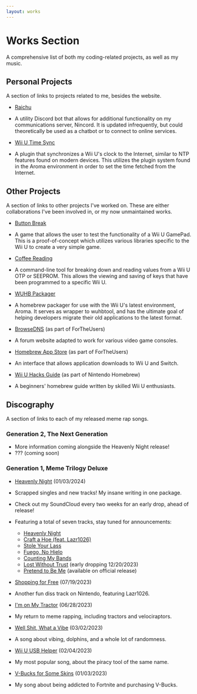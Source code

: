 ```yaml
---
layout: works
---
```


# Works Section

A comprehensive list of both my coding-related projects, as well as my music.

## Personal Projects

A section of links to projects related to me, besides the website.

* [Raichu](https://github.com/Nightkingale/Raichu) 
* A utility Discord bot that allows for additional functionality on my communications server, Nincord. It is updated infrequently, but could theoretically be used as a chatbot or to connect to online services.

* [Wii U Time Sync](https://github.com/Nightkingale/Wii-U-Time-Sync)
* A plugin that synchronizes a Wii U's clock to the Internet, similar to NTP features found on modern devices. This utilizes the plugin system found in the Aroma environment in order to set the time fetched from the Internet.

## Other Projects

A section of links to other projects I've worked on. These are either collaborations I've been involved in, or my now unmaintained works.

* [Button Break](https://github.com/Nightkingale/Button-Break)
* A game that allows the user to test the functionality of a Wii U GamePad. This is a proof-of-concept which utilizes various libraries specific to the Wii U to create a very simple game.

* [Coffee Reading](https://github.com/Nightkingale/Coffee-Reading)
* A command-line tool for breaking down and reading values from a Wii U OTP or SEEPROM. This allows the viewing and saving of keys that have been programmed to a specific Wii U.

* [WUHB Packager](https://github.com/Nightkingale/WUHB-Packager)
* A homebrew packager for use with the Wii U's latest environment, Aroma. It serves as wrapper to wuhbtool, and has the ultimate goal of helping developers migrate their old applications to the latest format. 

* [BrowseDNS](https://browsedns.net/) (as part of ForTheUsers)
* A forum website adapted to work for various video game consoles.

* [Homebrew App Store](https://github.com/fortheusers/hb-appstore) (as part of ForTheUsers)
* An interface that allows application downloads to Wii U and Switch. 

* [Wii U Hacks Guide](https://wiiu.hacks.guide/) (as part of Nintendo Homebrew)
* A beginners' homebrew guide written by skilled Wii U enthusiasts.

## Discography

A section of links to each of my released meme rap songs.

### Generation 2, The Next Generation

* More information coming alongside the Heavenly Night release!
* ??? (coming soon)

### Generation 1, Meme Trilogy Deluxe

* [Heavenly Night](https://push.fm/fl/hn) (01/03/2024)
* Scrapped singles and new tracks! My insane writing in one package.
* Check out my SoundCloud every two weeks for an early drop, ahead of release!
* Featuring a total of seven tracks, stay tuned for announcements:
    * [Heavenly Night](https://soundcloud.com/nightkingale/heavenly-night?in=nightkingale/sets/heavenly-night)
    * [Craft a Hoe (feat. Lazr1026)](https://soundcloud.com/nightkingale/craft-a-hoe?in=nightkingale/sets/heavenly-night)
    * [Stole Your Lass](https://soundcloud.com/nightkingale/stole-your-lass?in=nightkingale/sets/heavenly-night)
    * [Fuego, No Hielo](https://soundcloud.com/nightkingale/fuego-no-hielo?in=nightkingale/sets/heavenly-night)
    * [Counting My Bands](https://soundcloud.com/nightkingale/counting-my-bands?in=nightkingale/sets/heavenly-night)
    * [Lost Without Trust](https://soundcloud.com/nightkingale/lost-without-trust?in=nightkingale/sets/heavenly-night) (early dropping 12/20/2023)
    * [Pretend to Be Me](https://soundcloud.com/nightkingale/pretend-to-be-me?in=nightkingale/sets/heavenly-night) (available on official release)
    
* [Shopping for Free](https://push.fm/fl/sff) (07/19/2023)
* Another fun diss track on Nintendo, featuring Lazr1026.

* [I'm on My Tractor](https://push.fm/fl/iomt) (06/28/2023)
* My return to meme rapping, including tractors and velociraptors.

* [Well Shit, What a Vibe](https://push.fm/fl/wswav) (03/02/2023)
* A song about vibing, dolphins, and a whole lot of randomness.

* [Wii U USB Helper](https://push.fm/fl/wuub) (02/04/2023)
* My most popular song, about the piracy tool of the same name.

* [V-Bucks for Some Skins](https://push.fm/fl/vbfss) (01/03/2023)
* My song about being addicted to Fortnite and purchasing V-Bucks.